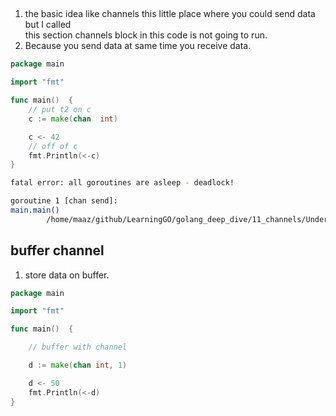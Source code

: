 ## 
1.  the basic idea like channels this little place where you could send data but I called   
this section channels block in this code is not going to run.    
1. Because you send data at same time you receive data.       
```go
package main

import "fmt"

func main()  {
    // put t2 on c 
	c := make(chan  int)

	c <- 42
    // off of c 
	fmt.Println(<-c)
}


```
```bash
fatal error: all goroutines are asleep - deadlock!

goroutine 1 [chan send]:
main.main()
        /home/maaz/github/LearningGO/golang_deep_dive/11_channels/Understanding channels/Understanding channels/main.go:9 +0x59
``` 

## buffer channel    
1. store data on buffer.    

```go
package main

import "fmt"

func main()  {

	// buffer with channel

	d := make(chan int, 1)

	d <- 50
	fmt.Println(<-d)
}
```